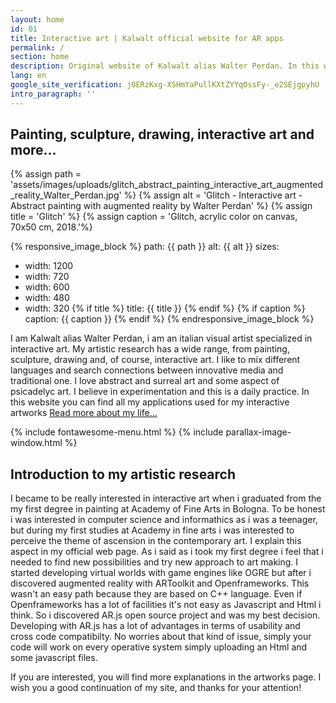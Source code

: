 ```yaml
---
layout: home
id: 01
title: Interactive art | Kalwalt official website for AR apps
permalink: /
section: home
description: Original website of Kalwalt alias Walter Perdan. In this website are stored all my augmented reality applications for interactive art.
lang: en
google_site_verification: j0ERzKxg-XSHmYaPullKXtZYYqOssFy-_e2SEjgpyhU
intro_paragraph: ''
---
```


## Painting, sculpture, drawing, interactive art and more...

{% assign path = 'assets/images/uploads/glitch_abstract_painting_interactive_art_augmented_reality_Walter_Perdan.jpg' %}
{% assign alt = 'Glitch - Interactive art - Abstract painting with augmented reality by Walter Perdan' %}
{% assign title = 'Glitch' %}
{% assign caption = 'Glitch, acrylic color on canvas, 70x50 cm, 2018.'%}

{% responsive_image_block %}
  path: {{ path }}
  alt: {{ alt }}
  sizes:
   - width: 1200
   - width: 720
   - width: 600
   - width: 480
   - width: 320
  {% if title %}
  title: {{ title }}
  {% endif %}
  {% if caption %}
  caption: {{ caption }}
  {% endif %}
{% endresponsive_image_block %}

I am Kalwalt alias Walter Perdan, i am an italian visual artist specialized in interactive art. My artistic research has a wide range, from painting, sculpture, drawing and, of course, interactive art.
I like to mix different languages and search connections between innovative media and traditional one. I love abstract and surreal art and some aspect of psicadelyc art. I believe in experimentation and this is a daily practice.
In this website you can find all my applications used for my interactive artworks [Read more about my life...](/about)

{% include fontawesome-menu.html %}
{% include parallax-image-window.html %}

## Introduction to my artistic research

<amp-youtube data-videoid="moG_76T_Jv0" layout="responsive" width="480" height="270"></amp-youtube>

I became to be really interested in interactive art when i graduated from the my first degree in painting at Academy of Fine Arts in Bologna. To be honest i was interested in computer science and informathics as i was a teenager, but during my first studies at Academy in fine arts i was interested to perceive the theme of ascension in the contemporary art. I explain this aspect in my official web page. As i said as i took my first degree i feel that i needed to find new possibilities and try new approach to art making. I started developing virtual worlds with game engines like OGRE but after i discovered augmented reality with ARToolkit and Openframeworks. This wasn't an easy path because they are based on C++ language. Even if Openframeworks has a lot of facilities it's not easy as Javascript and Html i think. So i discovered AR.js open source project and was my best decision. Developing with AR.js has a lot of advantages in terms of usability and cross code compatibilty. No worries about that kind of issue, simply your code will work on every operative system simply uploading an Html and some javascript files.

If you are interested, you will find more explanations in the artworks page. I wish you a good continuation of my site, and thanks for your attention!
